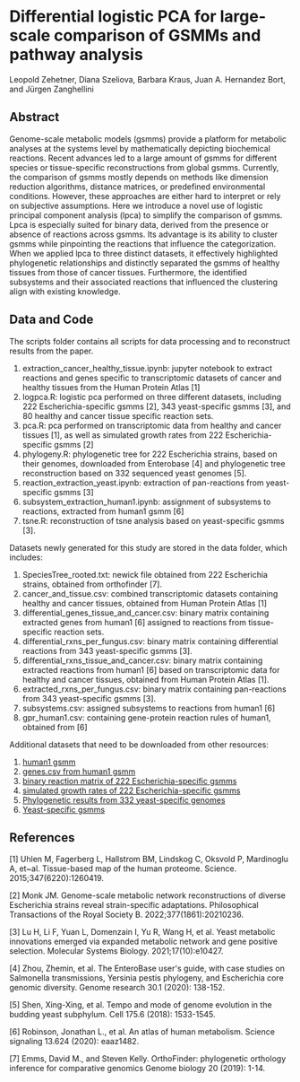 # Differential logistic PCA for large-scale comparison of GSMMs and pathway analysis

Leopold Zehetner, Diana Szeliova, Barbara Kraus, Juan A. Hernandez Bort, and Jürgen Zanghellini

## Abstract
Genome-scale metabolic models (gsmms) provide a platform for metabolic analyses at the systems level by mathematically depicting biochemical reactions. Recent advances led to a large amount of gsmms for different species or tissue-specific reconstructions from global gsmms. Currently, the comparison of gsmms mostly depends on methods like dimension reduction algorithms, distance matrices, or predefined environmental conditions. However, these approaches are either hard to interpret or rely on subjective assumptions.
Here we introduce a novel use of logistic principal component analysis (lpca) to simplify the comparison of gsmms. Lpca is especially suited for binary data, derived from the presence or absence of reactions across gsmms. Its advantage is its ability to cluster gsmms while pinpointing the reactions that influence the categorization. When we applied lpca to three distinct datasets, it effectively highlighted phylogenetic relationships and distinctly separated the gsmms of healthy tissues from those of cancer tissues. Furthermore, the identified subsystems and their associated reactions that influenced the clustering align with existing knowledge.

## Data and Code

The scripts folder contains all scripts for data processing and to reconstruct results from the paper.  
1) extraction_cancer_healthy_tissue.ipynb: jupyter notebook to extract reactions and genes specific to transcriptomic datasets of cancer and healthy tissues from the Human Protein Atlas [1]
2) logpca.R: logistic pca performed on three different datasets, including 222 Escherichia-specific gsmms [2], 343 yeast-specific gsmms [3], and 80 healthy and cancer tissue specific reaction sets.
3) pca.R: pca performed on transcriptomic data from healthy and cancer tissues [1], as well as simulated growth rates from 222 Escherichia-specific gsmms [2]
4) phylogeny.R: phylogenetic tree for 222 Escherichia strains, based on their genomes, downloaded from Enterobase [4] and phylogenetic tree reconstruction based on 332 sequenced yeast genomes [5].
5) reaction_extraction_yeast.ipynb: extraction of pan-reactions from yeast-specific gsmms [3]
6) subsystem_extraction_human1.ipynb: assignment of subsystems to reactions, extracted from human1 gsmm [6]
7) tsne.R: reconstruction of tsne analysis based on yeast-specific gsmms [3].

Datasets newly generated for this study are stored in the data folder, which includes:  
1) SpeciesTree_rooted.txt: newick file obtained from 222 Escherichia strains, obtained from orthofinder [7].
2) cancer_and_tissue.csv: combined transcriptomic datasets containing healthy and cancer tissues, obtained from Human Protein Atlas [1]
3) differential_genes_tissue_and_cancer.csv: binary matrix containing extracted genes from human1 [6] assigned to reactions from tissue-specific reaction sets.  
4) differential_rxns_per_fungus.csv: binary matrix containing differential reactions from 343 yeast-specific gsmms [3].
5) differential_rxns_tissue_and_cancer.csv: binary matrix containing extracted reactions from human1 [6] based on transcriptomic data for healthy and cancer tissues, obtained from Human Protein Atlas [1].
6) extracted_rxns_per_fungus.csv: binary matrix containing pan-reactions from 343 yeast-specific gsmms [3].
7) subsystems.csv: assigned subsystems to reactions from human1 [6]
8) gpr_human1.csv: containing gene-protein reaction rules of human1, obtained from [6]

Additional datasets that need to be downloaded from other resources:  
1) [human1 gsmm](https://github.com/SysBioChalmers/Human-GEM/blob/main/model/Human-GEM.xml)  
2) [genes.csv from human1 gsmm](https://github.com/SysBioChalmers/Human-GEM/blob/main/model/genes.tsv)  
3) [binary reaction matrix of 222 Escherichia-specific gsmms](https://rs.figshare.com/articles/dataset/Supplementary_Data_File_2_from_Genome-scale_metabolic_network_reconstructions_of_diverse_i_Escherichia_i_strains_reveal_strain-specific_adaptations/20236554?backTo=/collections/Supplementary_material_from_Genome-scale_metabolic_network_reconstructions_of_diverse_i_Escherichia_i_strains_reveal_strain-specific_adaptations_/6080730)  
4) [simulated growth rates of 222 Escherichia-specific gsmms](https://rs.figshare.com/articles/dataset/Supplementary_Data_File_3_from_Genome-scale_metabolic_network_reconstructions_of_diverse_i_Escherichia_i_strains_reveal_strain-specific_adaptations/20236560?backTo=/collections/Supplementary_material_from_Genome-scale_metabolic_network_reconstructions_of_diverse_i_Escherichia_i_strains_reveal_strain-specific_adaptations_/6080730)  
5) [Phylogenetic results from 332 yeast-specific genomes](https://figshare.com/articles/dataset/Tempo_and_mode_of_genome_evolution_in_the_budding_yeast_subphylum/5854692?file=12977468)  
6) [Yeast-specific gsmms](https://www.ebi.ac.uk/biomodels/search?query=Lu2021&domain=biomodels)

## References
<a id="1">[1]</a> 
Uhlen M, Fagerberg L, Hallstrom BM, Lindskog C, Oksvold P, Mardinoglu A, et~al.
Tissue-based map of the human proteome.
Science. 2015;347(6220):1260419.  

<a id="2">[2]</a> 
Monk JM.
Genome-scale metabolic network reconstructions of diverse Escherichia strains reveal strain-specific adaptations.
Philosophical Transactions of the Royal Society B. 2022;377(1861):20210236.  

<a id="3">[3]</a> 
Lu H, Li F, Yuan L, Domenzain I, Yu R, Wang H, et al.
Yeast metabolic innovations emerged via expanded metabolic network and gene positive selection.
Molecular Systems Biology. 2021;17(10):e10427.  

<a id="4">[4]</a> 
Zhou, Zhemin, et al. 
The EnteroBase user's guide, with case studies on Salmonella transmissions, Yersinia pestis phylogeny, and Escherichia core genomic diversity. 
Genome research 30.1 (2020): 138-152.  

<a id="5">[5]</a> 
Shen, Xing-Xing, et al. 
Tempo and mode of genome evolution in the budding yeast subphylum. 
Cell 175.6 (2018): 1533-1545.

<a id="6">[6]</a> 
Robinson, Jonathan L., et al. 
An atlas of human metabolism.
Science signaling 13.624 (2020): eaaz1482.

<a id="7">[7]</a> 
Emms, David M., and Steven Kelly.
OrthoFinder: phylogenetic orthology inference for comparative genomics
Genome biology 20 (2019): 1-14.
